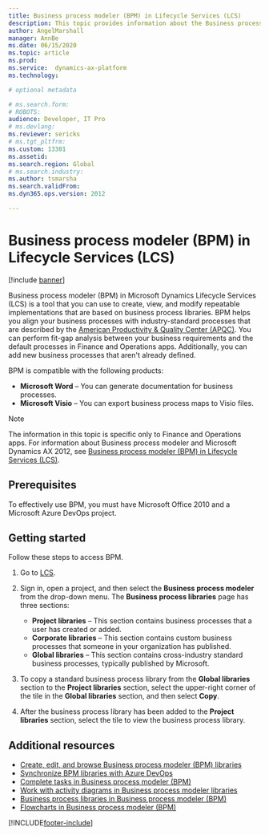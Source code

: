 ```yaml
---
title: Business process modeler (BPM) in Lifecycle Services (LCS)
description: This topic provides information about the Business process modeler tool in Lifecycle Services (LCS).
author: AngelMarshall 
manager: AnnBe
ms.date: 06/15/2020
ms.topic: article
ms.prod: 
ms.service:  dynamics-ax-platform
ms.technology: 

# optional metadata

# ms.search.form: 
# ROBOTS: 
audience: Developer, IT Pro
# ms.devlang: 
ms.reviewer: sericks
# ms.tgt_pltfrm: 
ms.custom: 13301
ms.assetid: 
ms.search.region: Global
# ms.search.industry: 
ms.author: tsmarsha
ms.search.validFrom: 
ms.dyn365.ops.version: 2012

---
```


# Business process modeler (BPM) in Lifecycle Services (LCS)

[!include [banner](../includes/banner.md)]

Business process modeler (BPM) in Microsoft Dynamics Lifecycle Services (LCS) is a tool that you can use to create, view, and modify repeatable implementations that are based on business process libraries. BPM helps you align your business processes with industry-standard processes that are described by the [American Productivity &amp; Quality Center (APQC)](https://www.apqc.org/). You can perform fit-gap analysis between your business requirements and the default processes in Finance and Operations apps. Additionally, you can add new business processes that aren't already defined.

BPM is compatible with the following products:

- **Microsoft Word** – You can generate documentation for business processes.
- **Microsoft Visio** – You can export business process maps to Visio files.

> [!NOTE]
> The information in this topic is specific only to Finance and Operations apps. For information about Business process modeler and Microsoft Dynamics AX 2012, see [Business process modeler (BPM) in Lifecycle Services (LCS)](ax-2012/business-process-modeler-lcs.md). 

## Prerequisites

To effectively use BPM, you must have Microsoft Office 2010 and a Microsoft Azure DevOps project.

## Getting started

Follow these steps to access BPM.

1. Go to [LCS](https://lcs.dynamics.com/).
2. Sign in, open a project, and then select the **Business process modeler** from the drop-down menu. The **Business process libraries** page has three sections:

    - **Project libraries** – This section contains business processes that a user has created or added.
    - **Corporate libraries** – This section contains custom business processes that someone in your organization has published.
    - **Global libraries** – This section contains cross-industry standard business processes, typically published by Microsoft.

3. To copy a standard business process library from the **Global libraries** section to the **Project libraries** section, select the upper-right corner of the tile in the **Global libraries** section, and then select **Copy**.
4. After the business process library has been added to the **Project libraries** section, select the tile to view the business process library.

## Additional resources

- [Create, edit, and browse Business process modeler (BPM) libraries](creating-editing-browsing.md)
- [Synchronize BPM libraries with Azure DevOps](synchronize-bpm-vsts.md)
- [Complete tasks in Business process modeler (BPM)](complete-tasks-bpm.md)
- [Work with activity diagrams in Business process modeler libraries](using-activity-diagrams.md)
- [Business process libraries in Business process modeler (BPM)](business-process-libraries-business-process-modeler.md)
- [Flowcharts in Business process modeler (BPM)](flowcharts-business-process-modeler.md)




[!INCLUDE[footer-include](../../../includes/footer-banner.md)]